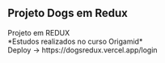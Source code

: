 <h2>Projeto Dogs em Redux</h2>
Projeto em REDUX </br>
*Estudos realizados no curso Origamid* </br>
Deploy -> https://dogsredux.vercel.app/login
